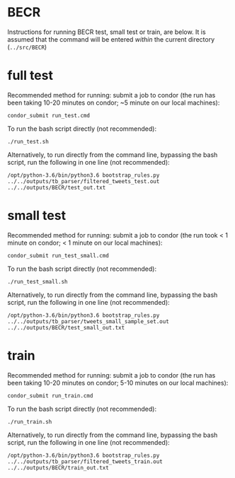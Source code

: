 # BECR

Instructions for running BECR test, small test or train, are below. It is assumed that the command will be entered _within_ the current directory (`../src/BECR`)

# full test

Recommended method for running: submit a job to condor (the run has been taking 10-20 minutes on condor; ~5 minute on our local machines):

`condor_submit run_test.cmd`

To run the bash script directly (not recommended):

`./run_test.sh`

Alternatively, to run directly from the command line, bypassing the bash script, run the following in one line (not recommended):

`/opt/python-3.6/bin/python3.6 bootstrap_rules.py ../../outputs/tb_parser/filtered_tweets_test.out ../../outputs/BECR/test_out.txt`

# small test

Recommended method for running: submit a job to condor (the run took < 1 minute on condor; < 1 minute on our local machines):

`condor_submit run_test_small.cmd`

To run the bash script directly (not recommended):

`./run_test_small.sh`

Alternatively, to run directly from the command line, bypassing the bash script, run the following in one line (not recommended):

`/opt/python-3.6/bin/python3.6 bootstrap_rules.py ../../outputs/tb_parser/tweets_small_sample_set.out ../../outputs/BECR/test_small_out.txt`

# train

Recommended method for running: submit a job to condor (the run has been taking 10-20 minutes on condor; 5-10 minutes on our local machines):

`condor_submit run_train.cmd`

To run the bash script directly (not recommended):

`./run_train.sh`

Alternatively, to run directly from the command line, bypassing the bash script, run the following in one line (not recommended):

`/opt/python-3.6/bin/python3.6 bootstrap_rules.py ../../outputs/tb_parser/filtered_tweets_train.out ../../outputs/BECR/train_out.txt`
